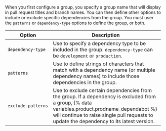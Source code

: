 When you first configure a group, you specify a group name that will display in pull request titles and branch names. You can then define other options to include or exclude specific dependencies from the group. You must user the `patterns` or `dependency-type` options to define the group, or both.

Option | Description |
-------|-------------|
| <code><span style="white-space: nowrap;">dependency-type</span></code> | Use to specify a dependency type to be included in the group. `dependency-type` can be `development` or `production`. |
| `patterns` | Use to define strings of characters that match with a dependency name (or multiple dependency names) to include those dependencies in the group. |
| <code><span style="white-space: nowrap;">exclude-patterns</span></code> | Use to exclude certain dependencies from the group. If a dependency is excluded from a group, {% data variables.product.prodname_dependabot %} will continue to raise single pull requests to update the dependency to its latest version. |
